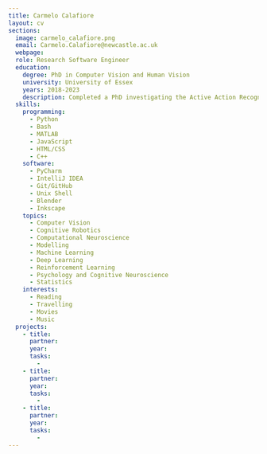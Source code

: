 ```yaml
---
title: Carmelo Calafiore
layout: cv
sections:
  image: carmelo_calafiore.png
  email: Carmelo.Calafiore@newcastle.ac.uk
  webpage:
  role: Research Software Engineer
  education:
    degree: PhD in Computer Vision and Human Vision
    university: University of Essex
    years: 2018-2023
    description: Completed a PhD investigating the Active Action Recognition of Humans and Robots.
  skills:
    programming:
      - Python
      - Bash
      - MATLAB
      - JavaScript
      - HTML/CSS
      - C++
    software:
      - PyCharm
      - IntelliJ IDEA
      - Git/GitHub
      - Unix Shell
      - Blender
      - Inkscape
    topics:
      - Computer Vision
      - Cognitive Robotics
      - Computational Neuroscience
      - Modelling
      - Machine Learning
      - Deep Learning
      - Reinforcement Learning
      - Psychology and Cognitive Neuroscience
      - Statistics
    interests:
      - Reading
      - Travelling
      - Movies
      - Music
  projects:
    - title: 
      partner: 
      year: 
      tasks:
        - 
    - title: 
      partner: 
      year: 
      tasks:
        - 
    - title: 
      partner: 
      year: 
      tasks:
        - 
---
```


